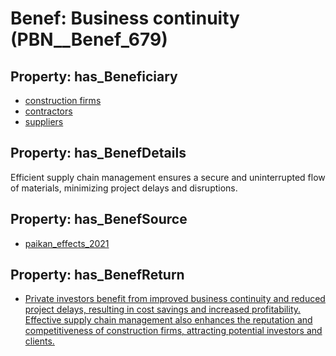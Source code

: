 # Benef: __Business continuity__ (PBN__Benef_679)

## Property: has_Beneficiary

* [construction firms](../Stakeholder/PBN__Stakeholder_282)
* [contractors](../Stakeholder/PBN__Stakeholder_179)
* [suppliers](../Stakeholder/PBN__Stakeholder_283)

## Property: has_BenefDetails

Efficient supply chain management ensures a secure and uninterrupted flow of materials, minimizing project delays and disruptions.

## Property: has_BenefSource

* [paikan_effects_2021](../Article/PBN__Article_134)

## Property: has_BenefReturn

* [Private investors benefit from improved business continuity and reduced project delays, resulting in cost savings and increased profitability. Effective supply chain management also enhances the reputation and competitiveness of construction firms, attracting potential investors and clients.](../BenefReturn/PBN__BenefReturn_727)

